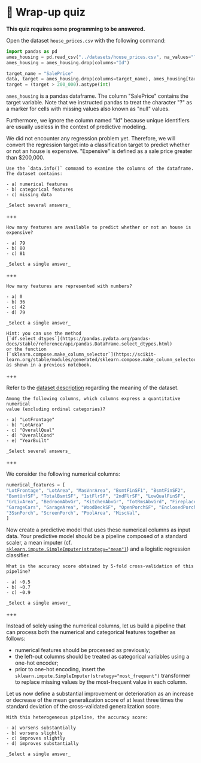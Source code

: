 # 🏁 Wrap-up quiz

**This quiz requires some programming to be answered.**

Open the dataset `house_prices.csv` with the following command:

```py
import pandas as pd
ames_housing = pd.read_csv("../datasets/house_prices.csv", na_values="?")
ames_housing = ames_housing.drop(columns="Id")

target_name = "SalePrice"
data, target = ames_housing.drop(columns=target_name), ames_housing[target_name]
target = (target > 200_000).astype(int)
```

`ames_housing` is a pandas dataframe. The column "SalePrice" contains the
target variable. Note that we instructed pandas to treat the character "?" as a
marker for cells with missing values also known as "null" values.

Furthermore, we ignore the column named "Id" because unique identifiers are
usually useless in the context of predictive modeling.

We did not encounter any regression problem yet. Therefore, we will convert the
regression target into a classification target to predict whether or not an
house is expensive. "Expensive" is defined as a sale price greater than
$200,000.

```{admonition} Question
Use the `data.info()` command to examine the columns of the dataframe.
The dataset contains:

- a) numerical features
- b) categorical features
- c) missing data

_Select several answers_
```

+++

```{admonition} Question
How many features are available to predict whether or not an house is
expensive?

- a) 79
- b) 80
- c) 81

_Select a single answer_
```

+++

```{admonition} Question
How many features are represented with numbers?

- a) 0
- b) 36
- c) 42
- d) 79

_Select a single answer_

Hint: you can use the method
[`df.select_dtypes`](https://pandas.pydata.org/pandas-docs/stable/reference/api/pandas.DataFrame.select_dtypes.html)
or the function
[`sklearn.compose.make_column_selector`](https://scikit-learn.org/stable/modules/generated/sklearn.compose.make_column_selector.html)
as shown in a previous notebook.
```

+++

Refer to the [dataset description](https://www.openml.org/d/42165) regarding
the meaning of the dataset.

```{admonition} Question
Among the following columns, which columns express a quantitative numerical
value (excluding ordinal categories)?

- a) "LotFrontage"
- b) "LotArea"
- c) "OverallQual"
- d) "OverallCond"
- e) "YearBuilt"

_Select several answers_
```

+++

We consider the following numerical columns:

```py
numerical_features = [
"LotFrontage", "LotArea", "MasVnrArea", "BsmtFinSF1", "BsmtFinSF2",
"BsmtUnfSF", "TotalBsmtSF", "1stFlrSF", "2ndFlrSF", "LowQualFinSF",
"GrLivArea", "BedroomAbvGr", "KitchenAbvGr", "TotRmsAbvGrd", "Fireplaces",
"GarageCars", "GarageArea", "WoodDeckSF", "OpenPorchSF", "EnclosedPorch",
"3SsnPorch", "ScreenPorch", "PoolArea", "MiscVal",
]
```

Now create a predictive model that uses these numerical columns as input data.
Your predictive model should be a pipeline composed of a standard scaler, a
mean imputer (cf.
[`sklearn.impute.SimpleImputer(strategy="mean")`](https://scikit-learn.org/stable/modules/generated/sklearn.impute.SimpleImputer.html))
and a logistic regression classifier.

```{admonition} Question
What is the accuracy score obtained by 5-fold cross-validation of this
pipeline?

- a) ~0.5
- b) ~0.7
- c) ~0.9

_Select a single answer_
```

+++

Instead of solely using the numerical columns, let us build a pipeline that
can process both the numerical and categorical features together as follows:

- numerical features should be processed as previously;
- the left-out columns should be treated as categorical variables using a
  one-hot encoder;
- prior to one-hot encoding, insert the
  `sklearn.impute.SimpleImputer(strategy="most_frequent")` transformer to
  replace missing values by the most-frequent value in each column.

Let us now define a substantial improvement or deterioration as an increase or
decrease of the mean generalization score of at least three times the standard
deviation of the cross-validated generalization score.

```{admonition} Question
With this heterogeneous pipeline, the accuracy score:

- a) worsens substantially
- b) worsens slightly
- c) improves slightly
- d) improves substantially

_Select a single answer_
```
